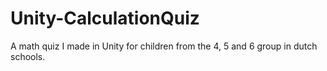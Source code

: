 # Unity-CalculationQuiz
A math quiz I made in Unity for children from the 4, 5 and 6 group in dutch schools.
